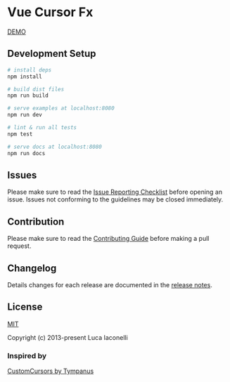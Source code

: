 # Vue Cursor Fx

[DEMO](https://luxdamore.github.io/vue-cursor-fx)

## Development Setup

``` bash
# install deps
npm install

# build dist files
npm run build

# serve examples at localhost:8080
npm run dev

# lint & run all tests
npm test

# serve docs at localhost:8080
npm run docs
```

## Issues

Please make sure to read the [Issue Reporting Checklist](https://github.com/LuXDAmore/vue-cursor-fx/blob/master/.github/ISSUE_TEMPLATE/bug_report.md) before opening an issue. Issues not conforming to the guidelines may be closed immediately.

## Contribution

Please make sure to read the [Contributing Guide](https://github.com/LuXDAmore/vue-cursor-fx/blob/master/.github/ISSUE_TEMPLATE/feature_request.md) before making a pull request.

## Changelog

Details changes for each release are documented in the [release notes](https://github.com/LuXDAmore/vue-cursor-fx/blob/master/CHANGELOG.md).

## License

[MIT](http://opensource.org/licenses/MIT)

Copyright (c) 2013-present Luca Iaconelli

### Inspired by

[CustomCursors by Tympanus](https://tympanus.net/Tutorials/CustomCursors/index3.html)
